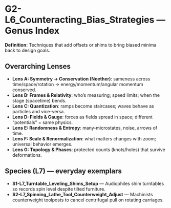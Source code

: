 # G2-L6_Counteracting_Bias_Strategies — Genus Index
**Definition:** Techniques that add offsets or shims to bring biased minima back to design goals.

## Overarching Lenses

- **Lens A: Symmetry -> Conservation (Noether)**: sameness across time/space/rotation → energy/momentum/angular momentum conserved.
- **Lens B: Frames & Relativity**: who’s measuring; speed limits; when the stage (spacetime) bends.
- **Lens C: Quantization**: ramps become staircases; waves behave as particles and vice-versa.
- **Lens D: Fields & Gauge**: forces as fields spread in space; different “potentials” = same physics.
- **Lens E: Randomness & Entropy**: many-microstates, noise, arrows of time.
- **Lens F: Scale & Renormalization**: what matters changes with zoom; universal behavior emerges.
- **Lens G: Topology & Phases**: protected counts (knots/holes) that survive deformations.

## Species (L7) — everyday exemplars
- **S1-L7_Turntable_Leveling_Shims_Setup** — Audiophiles shim turntables so records spin level despite tilted furniture.
- **S2-L7_Spinning_Lathe_Tool_Counterweight_Adjust** — Machinists counterweight toolposts to cancel centrifugal pull on rotating carriages.
